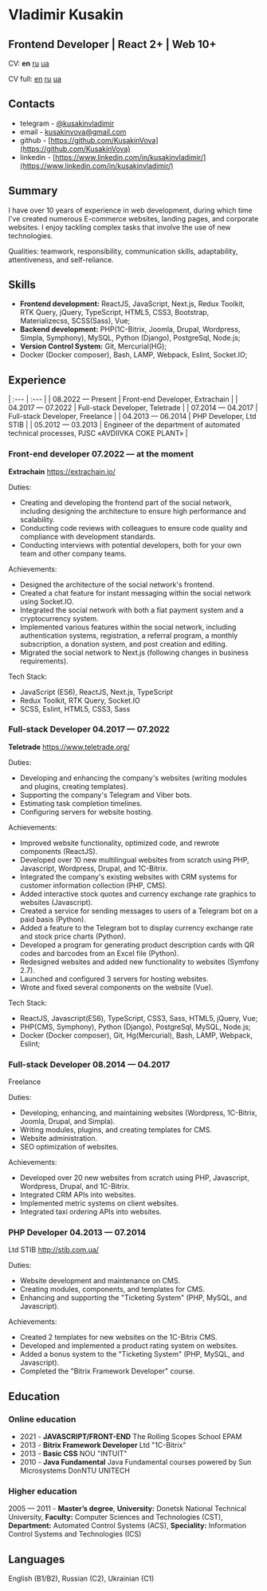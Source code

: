 # Vladimir **Kusakin**

## Frontend Developer | React 2+ | Web 10+

CV: **en** [<u>ru</u>](https://kusakinvova.github.io/md/ru) [<u>ua</u>](https://kusakinvova.github.io/md/ua)

CV full: [<u>en</u>](https://kusakinvova.github.io/md/en-full) [<u>ru</u>](https://kusakinvova.github.io/md/ru-full) [<u>ua</u>](https://kusakinvova.github.io/md/ua-full)

## Contacts

- telegram - [@kusakinvladimir](https://t.me/kusakinvladimir)
- email - [kusakinvova@gmail.com](kusakinvova@gmail.com)
- github - [https://github.com/KusakinVova](https://github.com/KusakinVova)
- linkedin - [https://www.linkedin.com/in/kusakinvladimir/](https://www.linkedin.com/in/kusakinvladimir/)

## Summary

I have over 10 years of experience in web development, during which time I've created numerous E-commerce websites, landing pages, and corporate websites. I enjoy tackling complex tasks that involve the use of new technologies.

Qualities: teamwork, responsibility, communication skills, adaptability, attentiveness, and self-reliance.

## Skills

- **Frontend development:** ReactJS, JavaScript, Next.js, Redux Toolkit, RTK Query, jQuery, TypeScript, HTML5, CSS3, Bootstrap, Materializecss, SCSS(Sass), Vue;
- **Backend development:** PHP(1С-Bitrix, Joomla, Drupal, Wordpress, Simpla, Symphony), MySQL, Python (Django), PostgreSql, Node.js;
- **Version Control System:** Git, Mercurial(HG);
- Docker (Docker composer), Bash, LAMP, Webpack, Eslint, Socket.IO;

## Experience

| :--- | :--- |
| 08.2022 — Present | Front-end Developer, Extrachain |
| 04.2017 — 07.2022 | Full-stack Developer, Teletrade |
| 07.2014 — 04.2017 | Full-stack Developer, Freelance |
| 04.2013 — 06.2014 | PHP Developer, Ltd STIB |
| 05.2012 — 03.2013 | Engineer of the department of automated technical processes, PJSC «AVDIIVKA COKE PLANT» |

### Front-end developer 07.2022 — at the moment

**Extrachain** <https://extrachain.io/>

Duties:

- Creating and developing the frontend part of the social network, including designing the architecture to ensure high performance and scalability.
- Conducting code reviews with colleagues to ensure code quality and compliance with development standards.
- Conducting interviews with potential developers, both for your own team and other company teams.

Achievements:

- Designed the architecture of the social network's frontend.
- Created a chat feature for instant messaging within the social network using Socket.IO.
- Integrated the social network with both a fiat payment system and a cryptocurrency system.
- Implemented various features within the social network, including authentication systems, registration, a referral program, a monthly subscription, a donation system, and post creation and editing.
- Migrated the social network to Next.js (following changes in business requirements).

Tech Stack:

- JavaScript (ES6), ReactJS, Next.js, TypeScript
- Redux Toolkit, RTK Query, Socket.IO
- SCSS, Eslint, HTML5, CSS3, Sass

### Full-stack Developer 04.2017 — 07.2022

**Teletrade** <https://www.teletrade.org/>

Duties:

- Developing and enhancing the company's websites (writing modules and plugins, creating templates).
- Supporting the company's Telegram and Viber bots.
- Estimating task completion timelines.
- Configuring servers for website hosting.

Achievements:

- Improved website functionality, optimized code, and rewrote components (ReactJS).
- Developed over 10 new multilingual websites from scratch using PHP, Javascript, Wordpress, Drupal, and 1C-Bitrix.
- Integrated the company's existing websites with CRM systems for customer information collection (PHP, CMS).
- Added interactive stock quotes and currency exchange rate graphics to websites (Javascript).
- Created a service for sending messages to users of a Telegram bot on a paid basis (Python).
- Added a feature to the Telegram bot to display currency exchange rate and stock price charts (Python).
- Developed a program for generating product description cards with QR codes and barcodes from an Excel file (Python).
- Redesigned websites and added new functionality to websites (Symfony 2.7).
- Launched and configured 3 servers for hosting websites.
- Wrote and fixed several components on the website (Vue).

Tech Stack:

- ReactJS, Javascript(ES6), TypeScript, CSS3, Sass, HTML5, jQuery, Vue;
- PHP(CMS, Symphony), Python (Django), PostgreSql, MySQL, Node.js;
- Docker (Docker composer), Git, Hg(Mercurial), Bash, LAMP, Webpack, Eslint;

### Full-stack Developer 08.2014 — 04.2017

Freelance

Duties:

- Developing, enhancing, and maintaining websites (Wordpress, 1C-Bitrix, Joomla, Drupal, and Simpla).
- Writing modules, plugins, and creating templates for CMS.
- Website administration.
- SEO optimization of websites.

Achievements:

- Developed over 20 new websites from scratch using PHP, Javascript, Wordpress, Drupal, and 1C-Bitrix.
- Integrated CRM APIs into websites.
- Implemented metric systems on client websites.
- Integrated taxi ordering APIs into websites.

### PHP Developer 04.2013 — 07.2014

Ltd STIB <http://stib.com.ua/>

Duties:

- Website development and maintenance on CMS.
- Creating modules, components, and templates for CMS.
- Enhancing and supporting the "Ticketing System" (PHP, MySQL, and Javascript).

Achievements:

- Created 2 templates for new websites on the 1C-Bitrix CMS.
- Developed and implemented a product rating system on websites.
- Added a bonus system to the "Ticketing System" (PHP, MySQL, and Javascript).
- Completed the "Bitrix Framework Developer" course.

## Education

### Online education

- 2021 - **JAVASCRIPT/FRONT-END** The Rolling Scopes School EPAM
- 2013 - **Bitrix Framework Developer** Ltd "1C-Bitrix"
- 2013 - **Basic CSS** NOU "INTUIT"
- 2010 - **Java Fundamental** Java Fundamental сourses powered by Sun Microsystems DonNTU UNITECH

### Higher education

2005 — 2011 - **Master’s degree**, **University:** Donetsk National Technical University, **Faculty:** Computer Sciences and Technologies (CST), **Department:** Automated Control Systems (ACS), **Speciality:** Information Control Systems and Technologies (ICS)

## Languages

English (B1/B2), Russian (C2), Ukrainian (C1)
